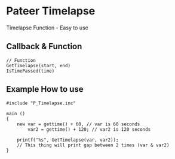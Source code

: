 # Pateer Timelapse

Timelapse Function - Easy to use

## Callback & Function

```pawn
// Function
GetTimelapse(start, end)
IsTimePassed(time)
```

## Example How to use

```pawn
#include "P_Timelapse.inc"

main ()
{
    new var = gettime() + 60, // var is 60 seconds
        var2 = gettime() + 120; // var2 is 120 seconds

    printf("%s", GetTimelapse(var, var2));
    // This thing will print gap between 2 times (var & var2)
}
````